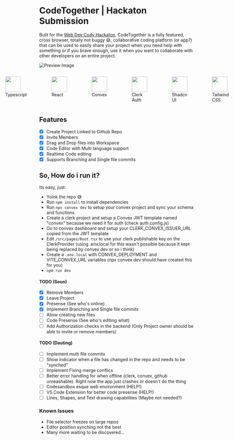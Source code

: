 # CodeTogether | Hackaton Submission

Built for the [Web Dev Cody Hackaton](https://hackathon.webdevcody.com), CodeTogether is a fully featured, cross browser, totally not buggy 😅, collaborative coding platform (or app?) that can be used to easily share your project when you need help with something or if you brave enough, use it when you want to collaborate with other developers on an entire project.

![Preview Image](https://media.discordapp.net/attachments/1146254904982253568/1150133350477074562/image.png?width=1031&height=494)

<div style="display: flex; justify-content: center; width: 100%;">
   <figure>
      <img width="50" height="50" src="https://www.typescriptlang.org/favicon-32x32.png?v=8944a05a8b601855de116c8a56d3b3ae">
      <figcaption>Typescript<figcaption>
   </figure>
   <figure>
      <img width="50" height="50" src="https://react.dev/favicon.ico">
      <figcaption>React<figcaption>
   </figure>
   <figure>
      <img width="50" height="50" src="https://www.convex.dev/favicon.ico">
      <figcaption>Convex<figcaption>
   </figure>
   <figure>
      <img width="50" height="50" src="https://clerk.com/favicon/favicon-32x32.png">
      <figcaption>Clerk Auth<figcaption>
   </figure>
   <figure>
      <img width="50" height="50" src="https://ui.shadcn.com/favicon.ico">
      <figcaption>Shadcn UI<figcaption>
   </figure>
   <figure>
      <img width="50" height="50" src="https://tailwindcss.com/favicons/favicon-32x32.png?v=3">
      <figcaption>Tailwind CSS<figcaption>
   </figure>
</div>

## Features
- [x] Create Project Linked to Github Repo
- [x] Invite Members
- [x] Drag and Drop files into Workspace
- [x] Code Editor with Multi language support
- [x] Realtime Code editing
- [x] Supports Branching and Single file commits

## So, How do i run it?
Its easy, just:
- Yoink the repo 😅
- Run `npm install` to install dependencies
- Run `npx convex dev` to setup your convex project and sync your schema and functions
- Create a clerk project and setup a Convex JWT template named "convex" because we need it for auth (check auth.config.js)
- Go to convex dashboard and setup your CLERK_CONVEX_ISSUER_URL copied from the JWT template
- Edit `/src/pages/Root.tsx` to use your clerk publishable key on the ClerkProvider (using .env.local for this wasn't possible because it kept being replaced by convex dev or so i think)
- Create a `.env.local` with CONVEX_DEPLOYMENT and VITE_CONVEX_URL variables (npx convex dev should have created this for you)
- `npm run dev`
#### TODO (Soon)
- [x] Remove Members
- [x] Leave Project
- [x] Presense (See who's online)
- [x] Implement Branching and Single file commits
- [ ] Allow creating new files
- [ ] Code Presense (See who's editing what)
- [ ] Add Authorization checks in the backend (Only Project owner should be able to invite or remove members)

#### TODO (Dauting)
- [ ] Implement multi file commits
- [ ] Show indicator when a file has changed in the repo and needs to be "synched"
- [ ] Implement Fixing merge conflics
- [ ] Better error handling for when offline (clerk, convex, github unreashable). Right now the app just crashes or doesn't do the thing
- [ ] Codesandbox esque web environment (HELP!)
- [ ] VS Code Extension for better code presense (HELP!)
- [ ] Lines, Shapes, and Text drawing capabilities (Maybe not needed?) 

### Known Issues
- File selector freezes on large repos
- Editor position synching not the best
- Many more waiting to be discovered...